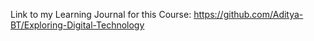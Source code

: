 Link to my Learning Journal for this Course:
https://github.com/Aditya-BT/Exploring-Digital-Technology
